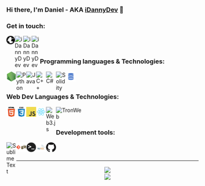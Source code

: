 ### Hi there, I'm Daniel - AKA [iDannyDev][website] 👋

### Get in touch:

[<img align="left" alt="iDannyDev" width="22px" src="https://raw.githubusercontent.com/iconic/open-iconic/master/svg/globe.svg"/>][website]
[<img align="left" alt="iDannyDev" width="22px" src="https://cdn.jsdelivr.net/npm/simple-icons@v3/icons/youtube.svg"/>][youtube]
[<img align="left" alt="iDannyDev" width="22px" src="https://cdn.jsdelivr.net/npm/simple-icons@v3/icons/twitter.svg"/>][twitter]
[<img align="left" alt="iDannyDev" width="22px" src="https://cdn.jsdelivr.net/npm/simple-icons@v3/icons/instagram.svg"/>][instagram]

<br />
<br />

### Programming languages & Technologies:
<img align="left" alt="Node.js" width="26px" src="https://raw.githubusercontent.com/github/explore/80688e429a7d4ef2fca1e82350fe8e3517d3494d/topics/nodejs/nodejs.png"/>
<img align="left" alt="Python" width="26px" src="https://upload.wikimedia.org/wikipedia/commons/thumb/0/0a/Python.svg/768px-Python.svg.png"/>
<img align="left" alt="Java" width="26px" src="https://icon-library.com/images/java-icon-images/java-icon-images-4.jpg"/>
<img align="left" alt="C++" width="26px" src="https://user-images.githubusercontent.com/42747200/46140125-da084900-c26d-11e8-8ea7-c45ae6306309.png"/>
<img align="left" alt="C#" width="26px" src="https://upload.wikimedia.org/wikipedia/commons/7/7a/C_Sharp_logo.svg"/>
<img align="left" alt="Solidity" width="26px" src="https://hackr.io/tutorials/solidity/logo-solidity.svg"/>
<img align="left" alt="SQL" width="26px" src="https://raw.githubusercontent.com/github/explore/80688e429a7d4ef2fca1e82350fe8e3517d3494d/topics/sql/sql.png"/>

<br />
<br />

### Web Dev Languages & Technologies:
<img align="left" alt="HTML" width="26px" src="https://raw.githubusercontent.com/github/explore/80688e429a7d4ef2fca1e82350fe8e3517d3494d/topics/html/html.png"/>
<img align="left" alt="CSS" width="26px" src="https://raw.githubusercontent.com/github/explore/80688e429a7d4ef2fca1e82350fe8e3517d3494d/topics/css/css.png"/>
<img align="left" alt="JavaScript" width="26px" src="https://raw.githubusercontent.com/github/explore/80688e429a7d4ef2fca1e82350fe8e3517d3494d/topics/javascript/javascript.png"/>
<img align="left" alt="React" width="26px" src="https://raw.githubusercontent.com/github/explore/80688e429a7d4ef2fca1e82350fe8e3517d3494d/topics/react/react.png"/>
<img align="left" alt="Web3.js" width="26px" src="https://jirasupport.files.wordpress.com/2018/04/web3.png"/>
<img align="left" alt="TronWeb" width="70px" src="https://tron.network/static/images/logo.png"/>

<br />
<br />

### Development tools:
<img align="left" alt="Sublime Text" width="26px" src="https://packagecontrol.io/readmes/img/62bd030c0e6ca168ee94a1a526b9df67b0ca98ee.png"/>
<img align="left" alt="Git" width="26px" src="https://raw.githubusercontent.com/github/explore/80688e429a7d4ef2fca1e82350fe8e3517d3494d/topics/git/git.png"/>
<img align="left" alt="Bash" width="26px" src="https://raw.githubusercontent.com/github/explore/80688e429a7d4ef2fca1e82350fe8e3517d3494d/topics/terminal/terminal.png"/>
<img align="left" alt="MySQL" width="26px" src="https://raw.githubusercontent.com/github/explore/80688e429a7d4ef2fca1e82350fe8e3517d3494d/topics/mysql/mysql.png"/>
<img align="left" alt="GitHub" width="26px" src="https://raw.githubusercontent.com/github/explore/78df643247d429f6cc873026c0622819ad797942/topics/github/github.png"/>

<br />
<br />

---

<div align="center">
   <img align="center" src="https://github-readme-stats.vercel.app/api/top-langs/?username=iDannyDev&layout=compact&theme=radical"/>
  <br/>
  <img align="center" src="https://github-readme-stats.vercel.app/api?username=iDannyDev&show_icons=true&hide_border=true&theme=radical"/>
</div>


[website]: https://socieemly.com
[twitter]: https://twitter.com/iDannyDev
[youtube]: https://youtube.com/iDannyDev
[instagram]: https://instagram.com/iDannyDev
